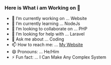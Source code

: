 ### Here is What i am Working on 👋

- 🔭 I’m currently working on ... Website
- 🌱 I’m currently learning ... NodeJs
- 👯 I’m looking to collaborate on ... PHP
- 🤔 I’m looking for help with ... Laravel
- 💬 Ask me about ... Coding
- 📫 How to reach me: ... [My Website](https://smtcodes.in)
- 😄 Pronouns: ... He/Him
- ⚡ Fun fact: ... I Can Make Any Complex System

